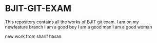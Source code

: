 # BJIT-GIT-EXAM
This repository contains all the works of BJIT git exam.
I am on my newfeature branch
I am a good boy
I am a good man
I am a good woman

new work from sharif hasan

